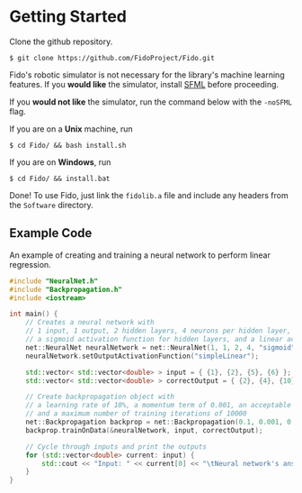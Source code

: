 # Getting Started

Clone the github repository.
```
$ git clone https://github.com/FidoProject/Fido.git
```

Fido's robotic simulator is not necessary for the library's machine learning features. If you **would like** the simulator, install [SFML](http://www.sfmldev.org/learn.php) before proceeding.

If you **would not like** the simulator, run the command below with the `-noSFML` flag.		

If you are on a **Unix** machine, run
```
$ cd Fido/ && bash install.sh
```

If you are on **Windows**, run
```
$ cd Fido/ && install.bat
```

Done! To use Fido, just link the `fidolib.a` file and include any headers from the `Software` directory.

## Example Code

An example of creating and training a neural network to perform linear regression.

```cpp
#include "NeuralNet.h"
#include "Backpropagation.h"
#include <iostream>

int main() {
	// Creates a neural network with
	// 1 input, 1 output, 2 hidden layers, 4 neurons per hidden layer,
	// a sigmoid activation function for hidden layers, and a linear activation function on the final layer.
	net::NeuralNet neuralNetwork = net::NeuralNet(1, 1, 2, 4, "sigmoid");
	neuralNetwork.setOutputActivationFunction("simpleLinear");

	std::vector< std::vector<double> > input = { {1}, {2}, {5}, {6} };
	std::vector< std::vector<double> > correctOutput = { {2}, {4}, {10}, {12} };

	// Create backpropagation object with
	// a learning rate of 10%, a momentum term of 0.001, an acceptable error level of 0.1%,
	// and a maximum number of training iterations of 10000
	net::Backpropagation backprop = net::Backpropagation(0.1, 0.001, 0.001, 10000);
	backprop.trainOnData(&neuralNetwork, input, correctOutput);

	// Cycle through inputs and print the outputs
	for (std::vector<double> current: input) {
		std::cout << "Input: " << current[0] << "\tNeural network's answer:" << neuralNetwork.getOutput(current)[0] << std::endl;
	}
}
```

